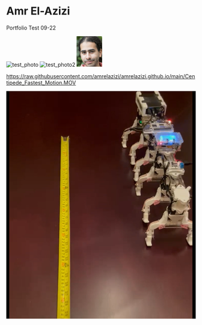 # Amr El-Azizi

Portfolio Test 09-22

<img width="68" alt="test_photo" src="https://github.com/user-attachments/assets/bfec5b52-9774-4e28-a98b-35a53ecd96fd">

<img width="68" alt="test_photo2" src="https://raw.githubusercontent.com/amrelazizi/amrelazizi.github.io/blob/main/test_photo.png">

<img width="68" alt="test_photo3" src="test_photo.png">

https://raw.githubusercontent.com/amrelazizi/amrelazizi.github.io/main/Centipede_Fastest_Motion.MOV

[![Watch the video](https://raw.githubusercontent.com/amrelazizi/amrelazizi.github.io/main/Centipede_Thumbnail.png)](https://raw.githubusercontent.com/amrelazizi/amrelazizi.github.io/main/Centipede_Fastest_Motion.MOV)
